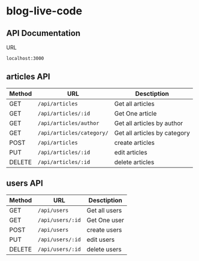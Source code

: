 # blog-live-code

## API Documentation
URL
```
localhost:3000
```

## articles API

Method | URL |Desctiption
------------ | ------------- | -------------
GET | ```/api/articles```| Get all articles
GET | ```/api/articles/:id```| Get One article
GET | ```/api/articles/author```| Get all articles by author
GET | ```/api/articles/category/```| Get all articles by category
POST | ```/api/articles```| create articles
PUT | ```/api/articles/:id```| edit articles
DELETE | ```/api/articles/:id```| delete articles

## users API

Method | URL |Desctiption
------------ | ------------- | -------------
GET | ```/api/users```| Get all users
GET | ```/api/users/:id```| Get One user
POST | ```/api/users```| create users
PUT | ```/api/users/:id```| edit users
DELETE | ```/api/users/:id```| delete users
